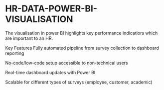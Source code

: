 # HR-DATA-POWER-BI-VISUALISATION
The visualisation in power BI highlights key performance indicatiors which are important to an HR.




 Key Features
Fully automated pipeline from survey collection to dashboard reporting

No-code/low-code setup accessible to non-technical users

Real-time dashboard updates with Power BI

Scalable for different types of surveys (employee, customer, academic)


